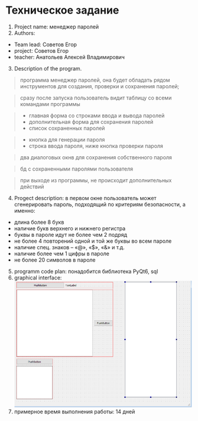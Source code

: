 # Техническое задание

1. Project name: менеджер паролей
2. Authors:
- Team lead: Советов Егор
- project: Советов Егор
- teacher: Анатольев Алексей Владимирович
3. Description of the program.
> программа менеджер паролей, она будет обладать рядом инструментов для создания, проверки и сохранения паролей;

> сразу после запуска пользователь видит таблицу со всеми командами программы
 
> - главная форма со строками ввода и вывода паролей
> - дополнительная форма для сохранения паролей
> - список сохраненных паролей

> - кнопка для генерации пароля
> - строка ввода пароля, ниже кнопка проверки пароля

> два диалоговых окнв для сохранения собственного пароля

> бд с сохраненными паролями пользователя

> при выходе из программы, не происходит дополнительных действий 
4. Progect description:
в первом окне пользователь может сгенерировать пароль, подходящий по критериям безопасности, а именно:
 - длина более 8 букв
 - наличие букв верхнего и нижнего регистра
 - буквы в пароле идут не более чем 2 подряд
 - не более 4 повторений одной и той же буквы во всем пароле
 - наличие спец. знаков – «@», «$», «&» и т.д.
 - наличие более чем 1 цифры в пароле
 - не более 20 символов в пароле
5. programm code plan: понадобится библиотека PyQt6, sql
6. graphical interface: ![img_1.png](img_1.png)
7. примерное время выполнения работы: 14 дней